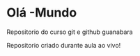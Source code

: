 # Olá -Mundo
 Repositorio do curso git e github  guanabara

Repositorio criado durante aula ao vivo!
